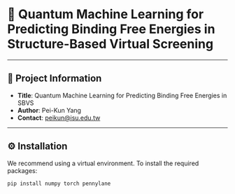 # 🧬 Quantum Machine Learning for Predicting Binding Free Energies in Structure-Based Virtual Screening


---

## 📌 Project Information

- **Title**: Quantum Machine Learning for Predicting Binding Free Energies in SBVS  
- **Author**: Pei-Kun Yang  
- **Contact**: [peikun@isu.edu.tw](mailto:peikun@isu.edu.tw)

---

## ⚙️ Installation

We recommend using a virtual environment. To install the required packages:

```bash
pip install numpy torch pennylane
